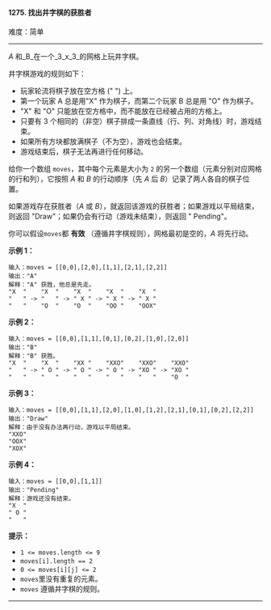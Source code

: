 #### 1275. 找出井字棋的获胜者

难度：简单

---

_A_ 和_B_在一个_3_x_3_的网格上玩井字棋。

井字棋游戏的规则如下：

* 玩家轮流将棋子放在空方格 (" ") 上。
* 第一个玩家 A 总是用"X" 作为棋子，而第二个玩家 B 总是用 "O" 作为棋子。
* "X" 和 "O" 只能放在空方格中，而不能放在已经被占用的方格上。
* 只要有 3 个相同的（非空）棋子排成一条直线（行、列、对角线）时，游戏结束。
* 如果所有方块都放满棋子（不为空），游戏也会结束。
* 游戏结束后，棋子无法再进行任何移动。

给你一个数组 `moves`，其中每个元素是大小为 `2` 的另一个数组（元素分别对应网格的行和列），它按照 _A_ 和 _B_ 的行动顺序（先 _A_
后 _B_）记录了两人各自的棋子位置。

如果游戏存在获胜者（_A_ 或 _B_），就返回该游戏的获胜者；如果游戏以平局结束，则返回 "Draw"；如果仍会有行动（游戏未结束），则返回 "
Pending"。

你可以假设`moves`都  **有效** （遵循井字棋规则），网格最初是空的，_A_ 将先行动。

**示例 1：**

```
输入：moves = [[0,0],[2,0],[1,1],[2,1],[2,2]]
输出："A"
解释："A" 获胜，他总是先走。
"X  "    "X  "    "X  "    "X  "    "X  "
"   " -> "   " -> " X " -> " X " -> " X "
"   "    "O  "    "O  "    "OO "    "OOX"
```

**示例 2：**

```
输入：moves = [[0,0],[1,1],[0,1],[0,2],[1,0],[2,0]]
输出："B"
解释："B" 获胜。
"X  "    "X  "    "XX "    "XXO"    "XXO"    "XXO"
"   " -> " O " -> " O " -> " O " -> "XO " -> "XO " 
"   "    "   "    "   "    "   "    "   "    "O  "
```

**示例 3：**

```
输入：moves = [[0,0],[1,1],[2,0],[1,0],[1,2],[2,1],[0,1],[0,2],[2,2]]
输出："Draw"
解释：由于没有办法再行动，游戏以平局结束。
"XXO"
"OOX"
"XOX"
```

**示例 4：**

```
输入：moves = [[0,0],[1,1]]
输出："Pending"
解释：游戏还没有结束。
"X  "
" O "
"   "
```

**提示：**

* `1 <= moves.length <= 9`
* `moves[i].length == 2`
* `0 <= moves[i][j] <= 2`
* `moves`里没有重复的元素。
* `moves` 遵循井字棋的规则。

---

```C++

```